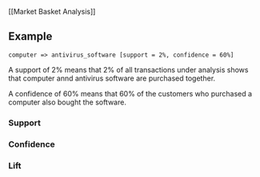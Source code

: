 
[[Market Basket Analysis]]


## Example

```
computer => antivirus_software [support = 2%, confidence = 60%]
```
A support of 2% means that 2% of all transactions under analysis shows that computer annd antivirus software are purchased together.

A confidence of 60% means that 60% of the customers who purchased a computer also bought the software.

### Support


### Confidence

### Lift